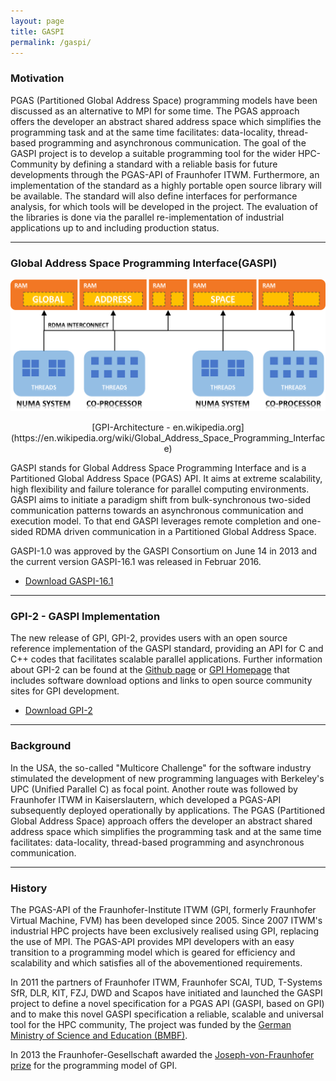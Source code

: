```yaml
---
layout: page
title: GASPI
permalink: /gaspi/
---
```


### Motivation

PGAS (Partitioned Global Address Space) programming models have been discussed as an alternative
to MPI for some time. The PGAS approach offers the developer an abstract shared address space which
simplifies the programming task and at the same time facilitates: data-locality, thread-based
programming and asynchronous communication. The goal of the GASPI project is to develop a suitable
programming tool for the wider HPC-Community by defining a standard with a reliable basis for future
developments through the PGAS-API of Fraunhofer ITWM. Furthermore, an implementation of the standard
as a highly portable open source library will be available. The standard will also define interfaces
for performance analysis, for which tools will be developed in the project. The evaluation of the
libraries is done via the parallel re-implementation of industrial applications up to and
including production status.

***

### Global Address Space Programming Interface(GASPI)

![alt text](https://raw.githubusercontent.com/GASPI-Forum/GASPI-Forum.github.io/master/images/gpi_overiew.png "GPI-Architecture - en.wikipedia.org")

<center>[GPI-Architecture - en.wikipedia.org](https://en.wikipedia.org/wiki/Global_Address_Space_Programming_Interface) </center>

GASPI stands for Global Address Space Programming Interface and
is a Partitioned Global Address Space (PGAS) API. It aims at
extreme scalability, high flexibility and failure tolerance for parallel
computing environments. GASPI aims to initiate a paradigm shift from bulk-synchronous two-sided
communication patterns towards an asynchronous communication and
execution model. To that end GASPI leverages remote completion and
one-sided RDMA driven communication in a Partitioned Global Address Space.

GASPI-1.0 was approved by the GASPI Consortium on June 14 in 2013 and
the current version GASPI-16.1 was released in Februar 2016.

- [Download GASPI-16.1](https://raw.githubusercontent.com/GASPI-Forum/GASPI-Forum.github.io/master/standards/GASPI-16.1.pdf)

***

### GPI-2 - GASPI Implementation

The new release of GPI, GPI-2, provides users with an open source reference
implementation of the GASPI standard, providing an API for C and C++ codes that facilitates
scalable parallel applications. Further information about GPI-2 can be
found at the [Github page](https://github.com/cc-hpc-itwm/GPI-2) or [GPI Homepage](http://www.gpi-site.com)
that includes software download options and links to open source community sites for GPI development.

- [Download GPI-2](https://github.com/cc-hpc-itwm/GPI-2)

***

### Background

In the USA, the so-called "Multicore Challenge" for the software industry stimulated  the development
of new programming languages with Berkeley's UPC (Unified Parallel C) as focal point.
Another route was followed by Fraunhofer ITWM in Kaiserslautern, which developed a PGAS-API
subsequently deployed operationally by applications.
The PGAS (Partitioned Global Address Space) approach offers the developer an abstract shared
address space which simplifies the programming task and at the same time facilitates: data-locality,
thread-based programming and asynchronous communication.

***

### History

The PGAS-API of the Fraunhofer-Institute ITWM (GPI, formerly Fraunhofer Virtual Machine, FVM)
has been developed since 2005. Since 2007 ITWM's industrial HPC projects have been exclusively
realised using GPI, replacing the use of MPI. The PGAS-API provides MPI developers with an easy
transition to a programming model which is geared for efficiency and scalability and which satisfies
 all of the abovementioned requirements.

In 2011 the partners of Fraunhofer ITWM, Fraunhofer SCAI, TUD, T-Systems SfR, 
DLR, KIT, FZJ, DWD and Scapos have initiated and launched the
GASPI project to define a novel specification for a PGAS API (GASPI, based
on GPI) and to make this novel GASPI specification a reliable, scalable and
universal tool for the HPC community, The project was funded by the 
[German Ministry of Science and Education (BMBF)](https://gauss-allianz.de/de/project/title/GASPI).

In 2013 the Fraunhofer-Gesellschaft awarded the [Joseph-von-Fraunhofer prize](http://www.fraunhofer.de/en/press/research-news/2013/june/programming-model-for-supercomputers-of-the-future.html) for the programming model of GPI.
